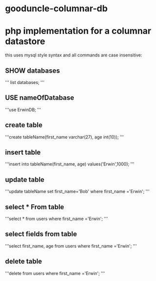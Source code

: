 # gooduncle-columnar-db

<H1>php implementation for a columnar datastore</h1>

this uses mysql style syntax and all commands are case insensitive:

<H2> SHOW databases</H2>
''' list databases; '''

<h2>USE nameOfDatabase</h2>
'''use ErwinDB; '''

<h2>create table </h2>
'''create tableName(first_name varchar(27), age int(10)); '''


<h2>insert table</h2>
'''insert into tableName(first_name, age) values('Erwin',1000); '''

<h2>update table </h2>
'''update tableName set first_name='Bob' where first_name ='Erwin'; '''

<h2>select * From table</h2>
'''select * from users where first_name ='Erwin'; '''

<h2>select fields from table</h2>
'''select first_name, age from users where first_name ='Erwin'; '''


<h2>delete  table</h2>
'''delete from users where first_name ='Erwin'; '''


